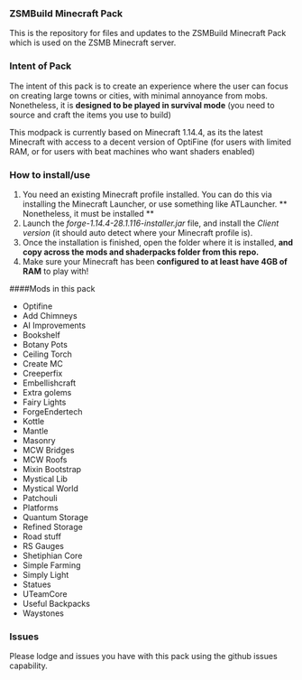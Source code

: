 ### ZSMBuild Minecraft Pack

This is the repository for files and updates to the ZSMBuild Minecraft Pack which is used on the ZSMB Minecraft server. 

### Intent of Pack
The intent of this pack is to create an experience where the user can focus on creating large towns or cities, with minimal annoyance from mobs.   Nonetheless, it is **designed to be played in survival mode** (you need to source and craft the items you use to build)

This modpack is currently based on Minecraft 1.14.4, as its the latest Minecraft with  access to a decent version of OptiFine (for users with limited RAM, or for users with beat machines who want shaders enabled)

### How to install/use
1. You need an existing Minecraft profile installed.  You can do this via installing the Minecraft Launcher, or use something like ATLauncher. ** Nonetheless, it must be installed **
1. Launch the *forge-1.14.4-28.1.116-installer.jar* file, and install the *Client version* (it should auto detect where your Minecraft profile is).
1. Once the installation is finished, open the folder where it is installed, **and copy across the mods and shaderpacks folder from this repo.**
1. Make sure your Minecraft has been **configured to at least have 4GB of RAM** to play with!

####Mods in this pack
- Optifine
- Add Chimneys
- AI Improvements
- Bookshelf
- Botany Pots
- Ceiling Torch
- Create MC
- Creeperfix
- Embellishcraft
- Extra golems
- Fairy Lights
- ForgeEndertech
- Kottle
- Mantle
- Masonry
- MCW Bridges
- MCW Roofs
- Mixin Bootstrap
- Mystical Lib
- Mystical World
- Patchouli
- Platforms
- Quantum Storage
- Refined Storage
- Road stuff
- RS Gauges
- Shetiphian Core
- Simple Farming
- Simply Light
- Statues
- UTeamCore
- Useful Backpacks
- Waystones

### Issues
Please lodge and issues you have with this pack using the github issues capability.
